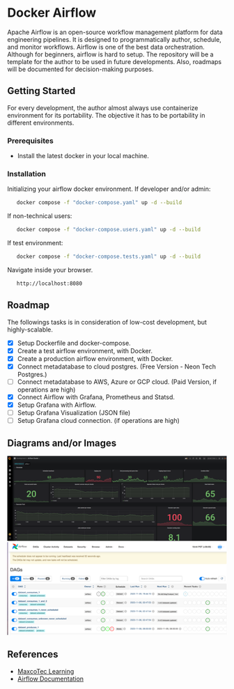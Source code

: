 # Docker Airflow
Apache Airflow is an open-source workflow management platform for data engineering pipelines. It is designed to programmatically author, schedule, and monitor workflows. Airflow is one of the best data orchestration. Although for beginners, airflow is hard to setup. The repository will be a template for the author to be used in future developments. Also, roadmaps will be documented for decision-making purposes.

<!-- GETTING STARTED -->
## Getting Started
For every development, the author almost always use containerize environment for its portability. The objective it has to be portability in different environments.

### Prerequisites
- Install the latest docker in your local machine.

### Installation
Initializing your airflow docker environment. If developer and/or admin:
```sh
   docker compose -f "docker-compose.yaml" up -d --build
   ```
If non-technical users:
```sh
   docker compose -f "docker-compose.users.yaml" up -d --build
   ```
If test environment:
```sh
   docker compose -f "docker-compose.tests.yaml" up -d --build
   ```
Navigate inside your browser.
```sh
   http://localhost:8080
   ```

<!-- ROADMAP -->
## Roadmap
The followings tasks is in consideration of low-cost development, but highly-scalable.
- [x] Setup Dockerfile and docker-compose.
- [x] Create a test airflow environment, with Docker.
- [x] Create a production airflow environment, with Docker.
- [x] Connect metadatabase to cloud postgres. (Free Version - Neon Tech Postgres.)
- [ ] Connect metadatabase to AWS, Azure or GCP cloud. (Paid Version, if operations are high)
- [x] Connect Airflow with Grafana, Prometheus and Statsd.
- [x] Setup Grafana with Airflow.
- [ ] Setup Grafana Visualization (JSON file)
- [ ] Setup Grafana cloud connection. (if operations are high)

<!-- Images and/or Diagrams -->
## Diagrams and/or Images
![grafana_sample](images/image.png)
![airflow_sample](images/images-2.png)

<!-- REFERENCES -->
## References
* [MaxcoTec Learning](https://www.youtube.com/watch?v=xyeR_uFhnD4)
* [Airflow Documentation](https://airflow.apache.org/docs/apache-airflow/2.7.3/docker-compose.yaml)
